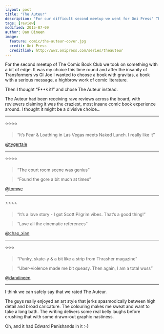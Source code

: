 ```yaml
---
layout: post
title: "The Auteur"
description: "For our difficult second meetup we went for Oni Press' The Auteur"
tags: [review]
modified: 2015-07-09
author: Dan Dineen
image:
  feature: comic/the-auteur-cover.jpg
  credit: Oni Press
  creditlink: http://ww2.onipress.com/series/theauteur
---
```



For the second meetup of The Comic Book Club we took on something with a bit of edge. It was my choice this time round and after the insanity of Transformers vs GI Joe I wanted to choose a book with gravitas, a book with a serious message, a highbrow work of comic literature.

Then I thought “F**k it!” and chose The Auteur instead.

The Auteur had been receiving rave reviews across the board, with reviewers claiming it was the craziest, most insane comic book experience around. I thought it might be a divisive choice…

***

:star::star::star::star:

> “It’s Fear & Loathing in Las Vegas meets Naked Lunch. I really like it”

[@tygertale](https://twitter.com/tygertale)

***

:star::star::star::star:

> “The court room scene was genius”

> “Found the gore a bit much at times”

[@tomwe](https://twitter.com/tomwe/)

***

:star::star::star::star:

> “It’s a love story - I got Scott Pilgrim vibes. That’s a good thing!”

> “Love all the cinematic references”

[@chao_xian](https://twitter.com/chao_xian)

***

:star::star::star:

> “Punky, skate-y & a bit like a strip from Thrasher magazine”

> “Uber-violence made me bit queasy. Then again, I am a total wuss”

[@dandineen](https://twitter.com/dandineen)

***

I think we can safely say that we rated The Auteur.

The guys really enjoyed an art style that jerks spasmodically between high detail and broad caricature. The colouring makes me sweat and want to take a long bath. The writing delivers some real belly laughs before crushing that with some drawn-out graphic nastiness.

Oh, and it had Edward Penishands in it :-)  
